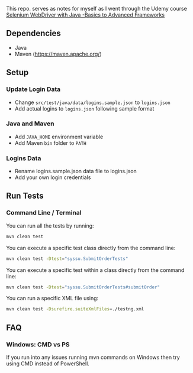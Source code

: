 This repo. serves as notes for myself as I went through the Udemy course [Selenium WebDriver with Java -Basics to Advanced Frameworks](https://www.udemy.com/course/selenium-real-time-examplesinterview-questions/)

## Dependencies
- Java
- Maven (https://maven.apache.org/)

## Setup

### Update Login Data
- Change `src/test/java/data/logins.sample.json` to `logins.json`
- Add actual logins to `logins.json` following sample format

### Java and Maven
- Add `JAVA_HOME` environment variable
- Add Maven `bin` folder to `PATH`

### Logins Data
- Rename logins.sample.json data file to logins.json
- Add your own login credentials

## Run Tests
### Command Line / Terminal
You can run all the tests by running:

```bash
mvn clean test
```

You can execute a specific test class directly from the command line:

```bash
mvn clean test -Dtest="syssu.SubmitOrderTests"
```

You can execute a specific test within a class directly from the command line:

```bash
mvn clean test -Dtest="syssu.SubmitOrderTests#submitOrder"
```

You can run a specific XML file using:

```bash
mvn clean test -Dsurefire.suiteXmlFiles=./testng.xml
```

## FAQ
### Windows: CMD vs PS
If you run into any issues running mvn commands on Windows then try using CMD instead of PowerShell.